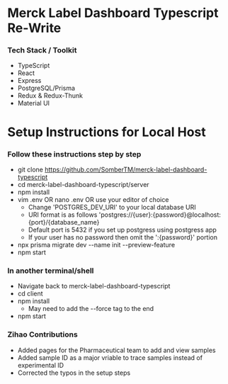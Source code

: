 # Merck Label Dashboard Typescript Re-Write

### Tech Stack / Toolkit
- TypeScript
- React
- Express
- PostgreSQL/Prisma
- Redux & Redux-Thunk
- Material UI

# Setup Instructions for Local Host
### Follow these instructions step by step
- git clone https://github.com/SomberTM/merck-label-dashboard-typescript
- cd merck-label-dashboard-typescript/server
- npm install
- vim .env OR nano .env OR use your editor of choice
    - Change 'POSTGRES_DEV_URI' to your local database URI
    - URI format is as follows 'postgres://{user}:{password}@localhost:{port}/{database_name}
    - Default port is 5432 if you set up postgress using postgress app
    - If your user has no password then omit the ':{password}' portion
- npx prisma migrate dev --name init --preview-feature
- npm start

### In another terminal/shell
- Navigate back to merck-label-dashboard-typescript
- cd client
- npm install
    - May need to add the --force tag to the end
- npm start

### Zihao Contributions
- Added pages for the Pharmaceutical team to add and view samples
- Added sample ID as a major vriable to trace samples instead of experimental ID
- Corrected the typos in the setup steps